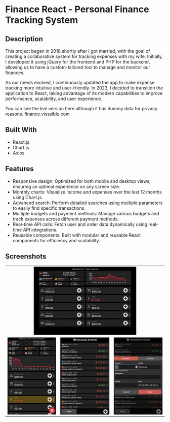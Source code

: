 # Finance React - Personal Finance Tracking System

## Description
This project began in 2018 shortly after I got married, with the goal of creating a collaborative system for tracking expenses with my wife. Initially, I developed it using jQuery for the frontend and PHP for the backend, allowing us to have a custom-tailored tool to manage and monitor our finances.

As our needs evolved, I continuously updated the app to make expense tracking more intuitive and user-friendly. In 2023, I decided to transition the application to React, taking advantage of its modern capabilities to improve performance, scalability, and user experience.

You can see the live version here although it has dummy data for privacy reasons.
finance.visssible.com

## Built With
- React.js
- Chart.js 
- Axios

## Features
-  Responsive design: Optimized for both mobile and desktop views, ensuring an optimal experience on any screen size.
-  Monthly charts: Visualize income and expenses over the last 12 months using Chart.js.
-  Advanced search: Perform detailed searches using multiple parameters to easily find specific transactions.
-  Multiple budgets and payment methods: Manage various budgets and track expenses across different payment methods.
-  Real-time API calls: Fetch user and order data dynamically using real-time API integrations.
-  Reusable components: Built with modular and reusable React components for efficiency and scalability.

## Screenshots

<table style="border-collapse: collapse; border: none;">
  <tr>
    <td colspan="3" style="text-align: center;">
      <img src="./screenshots/desktop-view.jpg" alt="Descripción del screenshot" style="width: 66%; border: none;"/>
    </td>
  </tr>
    
  <tr>
    <td style="border: none;">
      <img src="./screenshots/mobile-view.png" alt="Descripción del screenshot" style="width: 100%; border: none;"/>
    </td>
    <td style="border: none;">
      <img src="./screenshots/records-view.png" alt="Descripción del screenshot" style="width: 100%; border: none;"/>
    </td>
    <td style="border: none;">
      <img src="./screenshots/add-record-view.png" alt="Descripción del screenshot" style="width: 100%; border: none;"/>
    </td>
  </tr>
</table>





